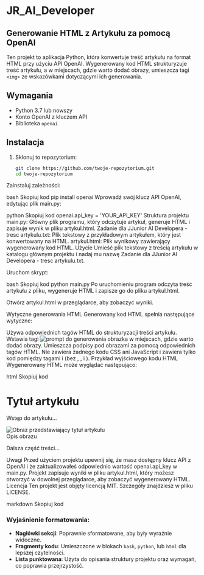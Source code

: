 # JR_AI_Developer

## Generowanie HTML z Artykułu za pomocą OpenAI

Ten projekt to aplikacja Python, która konwertuje treść artykułu na format HTML przy użyciu API OpenAI. Wygenerowany kod HTML strukturyzuje treść artykułu, a w miejscach, gdzie warto dodać obrazy, umieszcza tagi `<img>` ze wskazówkami dotyczącymi ich generowania.

## Wymagania

- Python 3.7 lub nowszy
- Konto OpenAI z kluczem API
- Biblioteka `openai`

## Instalacja

1. Sklonuj to repozytorium:
   ```bash
   git clone https://github.com/twoje-repozytorium.git
   cd twoje-repozytorium
Zainstaluj zależności:

bash
Skopiuj kod
pip install openai
Wprowadź swój klucz API OpenAI, edytując plik main.py:

python
Skopiuj kod
openai.api_key = 'YOUR_API_KEY'
Struktura projektu
main.py: Główny plik programu, który odczytuje artykuł, generuje HTML i zapisuje wynik w pliku artykul.html.
Zadanie dla JJunior AI Developera - tresc artykulu.txt: Plik tekstowy z przykładowym artykułem, który jest konwertowany na HTML.
artykul.html: Plik wynikowy zawierający wygenerowany kod HTML.
Użycie
Umieść plik tekstowy z treścią artykułu w katalogu głównym projektu i nadaj mu nazwę Zadanie dla JJunior AI Developera - tresc artykulu.txt.

Uruchom skrypt:

bash
Skopiuj kod
python main.py
Po uruchomieniu program odczyta treść artykułu z pliku, wygeneruje HTML i zapisze go do pliku artykul.html.

Otwórz artykul.html w przeglądarce, aby zobaczyć wyniki.

Wytyczne generowania HTML
Generowany kod HTML spełnia następujące wytyczne:

Używa odpowiednich tagów HTML do strukturyzacji treści artykułu.
Wstawia tagi <img src="image_placeholder.jpg" alt="prompt do generowania obrazka"> w miejscach, gdzie warto dodać obrazy.
Umieszcza podpisy pod obrazami za pomocą odpowiednich tagów HTML.
Nie zawiera żadnego kodu CSS ani JavaScript i zawiera tylko kod pomiędzy tagami <body> i </body> (bez <html>, <head>, i <body>).
Przykład wyjściowego kodu HTML
Wygenerowany HTML może wyglądać następująco:

html
Skopiuj kod
<h1>Tytuł artykułu</h1>
<p>Wstęp do artykułu...</p>
<img src="image_placeholder.jpg" alt="Obraz przedstawiający tytuł artykułu">
<figcaption>Opis obrazu</figcaption>
<p>Dalsza część treści...</p>
Uwagi
Przed użyciem projektu upewnij się, że masz dostępny klucz API z OpenAI i że zaktualizowałeś odpowiednio wartość openai.api_key w main.py.
Projekt zapisuje wyniki w pliku artykul.html, który możesz otworzyć w dowolnej przeglądarce, aby zobaczyć wygenerowany HTML.
Licencja
Ten projekt jest objęty licencją MIT. Szczegóły znajdziesz w pliku LICENSE.

markdown
Skopiuj kod

### Wyjaśnienie formatowania:
- **Nagłówki sekcji**: Poprawnie sformatowane, aby były wyraźnie widoczne.
- **Fragmenty kodu**: Umieszczone w blokach `bash`, `python`, lub `html` dla lepszej czytelności.
- **Lista punktowana**: Użyta do opisania struktury projektu oraz wymagań, co poprawia przejrzystość.
